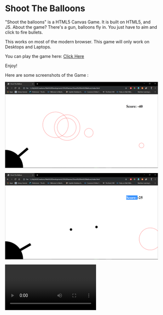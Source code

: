 # Shoot The Balloons

"Shoot the balloons" is a HTML5 Canvas Game. It is built on HTML5, and JS. About the game? There's a gun, balloons fly in. You just have to aim and click to fire bullets. 

This works on most of the modern browser.
This game will only work on Desktops and Laptops. 

You can play the game here: [Click Here](http://myprojectspro.000webhostapp.com/JavaScript%20Projects/Shoot%20the%20Balloon/index.html)

Enjoy! 

Here are some screenshots of the Game :

![picture](assets/1.png)


![picture](assets/2.png)

![Video](assets/video.mp4)
